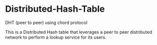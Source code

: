 # Distributed-Hash-Table
DHT (peer to peer) using chord protocol

This is a Distributed Hash table that leverages a peer to peer distributed network to perform a lookup service for its users.
